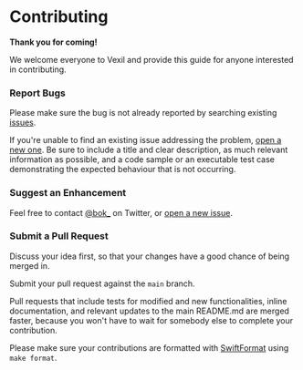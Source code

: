 # Contributing


**Thank you for coming!**

We welcome everyone to Vexil and provide this guide for anyone interested in contributing.


### Report Bugs

Please make sure the bug is not already reported by searching existing [issues].

If you're unable to find an existing issue addressing the problem, [open a new one][new-issue]. Be sure to include a title and clear description, as much relevant information as possible, and a code sample or an executable test case demonstrating the expected behaviour that is not occurring.


### Suggest an Enhancement

Feel free to contact [@bok_][twitter] on Twitter, or [open a new issue][new-issue].


### Submit a Pull Request

Discuss your idea first, so that your changes have a good chance of being merged in.

Submit your pull request against the `main` branch.

Pull requests that include tests for modified and new functionalities, inline documentation, and relevant updates to the main README.md are merged faster, because you won't have to wait for somebody else to complete your contribution.

Please make sure your contributions are formatted with [SwiftFormat](http://github.com/nicklockwood/SwiftFormat) using `make format`.

[issues]: https://github.com/unsignedapps/Vexil/issues
[new-issue]: https://github.com/unsignedapps/Vexil/issues/new
[twitter]: http://twitter.com/bok_
